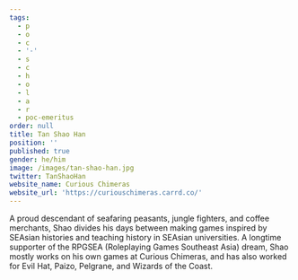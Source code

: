 ```yaml
---
tags:
  - p
  - o
  - c
  - '-'
  - s
  - c
  - h
  - o
  - l
  - a
  - r
  - poc-emeritus
order: null
title: Tan Shao Han
position: ''
published: true
gender: he/him
image: /images/tan-shao-han.jpg
twitter: TanShaoHan
website_name: Curious Chimeras
website_url: 'https://curiouschimeras.carrd.co/'
---
```


A proud descendant of seafaring peasants, jungle fighters, and coffee merchants, Shao divides his days between making games inspired by SEAsian histories and teaching history in SEAsian universities. A longtime supporter of the RPGSEA (Roleplaying Games Southeast Asia) dream, Shao mostly works on his own games at Curious Chimeras, and has also worked for Evil Hat, Paizo, Pelgrane, and Wizards of the Coast.
